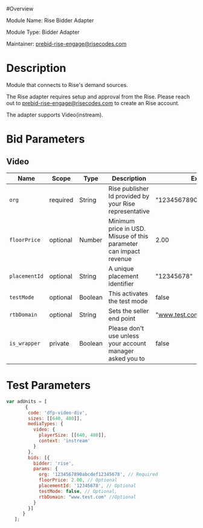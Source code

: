 #Overview

Module Name: Rise Bidder Adapter

Module Type: Bidder Adapter

Maintainer: prebid-rise-engage@risecodes.com


# Description

Module that connects to Rise's demand sources.

The Rise adapter requires setup and approval from the Rise. Please reach out to prebid-rise-engage@risecodes.com to create an Rise account.

The adapter supports Video(instream).

# Bid Parameters
## Video

| Name | Scope | Type | Description | Example
| ---- | ----- | ---- | ----------- | -------
| `org` | required | String |  Rise publisher Id provided by your Rise representative  | "1234567890abcdef12345678"
| `floorPrice` | optional | Number |  Minimum price in USD. Misuse of this parameter can impact revenue | 2.00
| `placementId` | optional | String |  A unique placement identifier  | "12345678"
| `testMode` | optional | Boolean |  This activates the test mode  | false
| `rtbDomain` | optional | String |  Sets the seller end point  | "www.test.com"
| `is_wrapper` | private | Boolean |  Please don't use unless your account manager asked you to  | false

# Test Parameters
```javascript
var adUnits = [
       {
        code: 'dfp-video-div',
        sizes: [[640, 480]],
        mediaTypes: {
          video: {
            playerSize: [[640, 480]],
            context: 'instream'
          }
        },
        bids: [{
          bidder: 'rise',
          params: {
            org: '1234567890abcdef12345678', // Required
            floorPrice: 2.00, // Optional
            placementId: '12345678', // Optional
            testMode: false, // Optional,
            rtbDomain: "www.test.com" //Optional
          }
        }]
      }
   ];
```
